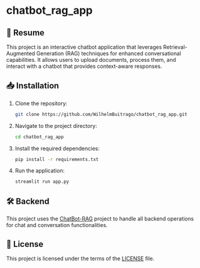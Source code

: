 # chatbot_rag_app

## 🚀 Resume

This project is an interactive chatbot application that leverages Retrieval-Augmented Generation (RAG) techniques for enhanced conversational capabilities. It allows users to upload documents, process them, and interact with a chatbot that provides context-aware responses.

## 📥 Installation

1. Clone the repository:
   ```bash
   git clone https://github.com/WilhelmBuitrago/chatbot_rag_app.git
   ```
2. Navigate to the project directory:
   ```bash
   cd chatbot_rag_app
   ```
3. Install the required dependencies:
   ```bash
   pip install -r requirements.txt
   ```
4. Run the application:
   ```bash
   streamlit run app.py
   ```

## 🛠️ Backend

This project uses the [ChatBot-RAG](https://github.com/WilhelmBuitrago/ChatBot-RAG) project to handle all backend operations for chat and conversation functionalities.

## 📜 License

This project is licensed under the terms of the [LICENSE](LICENSE) file.
